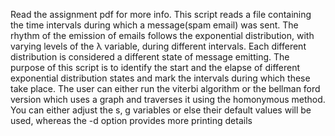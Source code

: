 Read the assignment pdf for more info.
This script reads a file containing the time intervals during which a message(spam email) was sent.
The rhythm of the emission of emails follows the exponential distribution, with varying levels of the λ variable, during different intervals.
Each different distribution is considered a different state of message emitting.
The purpose of this script is to identify the start and the elapse of different exponential distribution states and mark the intervals during which these take place.
The user can either run the viterbi algorithm or the bellman ford version which uses a graph and traverses it using the homonymous method.
You can either adjust the s, g variables or else their default values will be used, whereas the -d option provides more printing details
